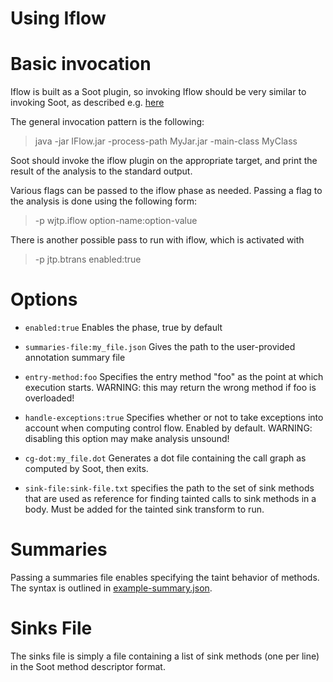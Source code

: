# Using Iflow #

Basic invocation
================


Iflow is built as a Soot plugin, so invoking Iflow should be very
similar to invoking Soot, as described e.g. [here](cs.au.dk/~mis/soot.pdf)

The general invocation pattern is the following:

> java -jar IFlow.jar -process-path MyJar.jar -main-class MyClass

Soot should invoke the iflow plugin on the appropriate target,
and print the result of the analysis to the standard output.

Various flags can be passed to the iflow phase as needed. Passing
a flag to the analysis is done using the following form:

> -p wjtp.iflow option-name:option-value

There is another possible pass to run with iflow, which is activated with

> -p jtp.btrans enabled:true

Options
=======




   * `enabled:true` Enables the phase, true by default

   * `summaries-file:my_file.json` Gives the path to the user-provided annotation summary file

   * `entry-method:foo` Specifies the entry method "foo" as the point at which execution starts. WARNING: this may return the wrong method if foo is overloaded!

   * `handle-exceptions:true` Specifies whether or not to take exceptions into account when computing control flow. Enabled by default. WARNING: disabling this option may make analysis unsound!

   * `cg-dot:my_file.dot` Generates a dot file containing the call graph as computed by Soot, then exits.
    
   * `sink-file:sink-file.txt` specifies the path to the set of sink methods that are used as reference for finding tainted calls to sink methods in a body. Must be added for the tainted sink transform to run. 


Summaries
=========

Passing a summaries file enables specifying the taint behavior of
methods. The syntax is outlined in
[example-summary.json](example-summary.json).


Sinks File
==========

The sinks file is simply a file containing a list of sink methods (one
per line) in the Soot method descriptor format.
